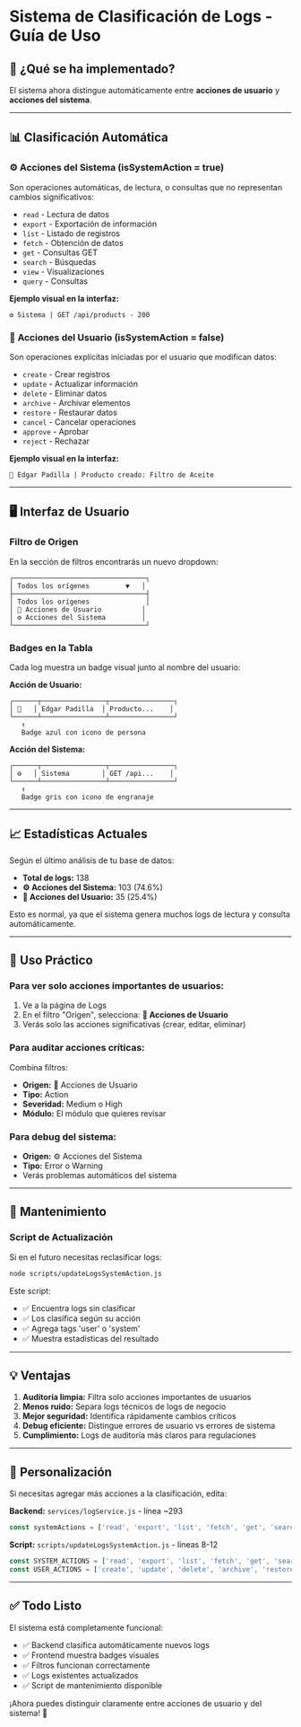 # Sistema de Clasificación de Logs - Guía de Uso

## 🎯 ¿Qué se ha implementado?

El sistema ahora distingue automáticamente entre **acciones de usuario** y **acciones del sistema**.

---

## 📊 Clasificación Automática

### ⚙️ **Acciones del Sistema** (isSystemAction = true)
Son operaciones automáticas, de lectura, o consultas que no representan cambios significativos:

- `read` - Lectura de datos
- `export` - Exportación de información
- `list` - Listado de registros
- `fetch` - Obtención de datos
- `get` - Consultas GET
- `search` - Búsquedas
- `view` - Visualizaciones
- `query` - Consultas

**Ejemplo visual en la interfaz:**
```
⚙️ Sistema | GET /api/products - 200
```

### 👤 **Acciones del Usuario** (isSystemAction = false)
Son operaciones explícitas iniciadas por el usuario que modifican datos:

- `create` - Crear registros
- `update` - Actualizar información
- `delete` - Eliminar datos
- `archive` - Archivar elementos
- `restore` - Restaurar datos
- `cancel` - Cancelar operaciones
- `approve` - Aprobar
- `reject` - Rechazar

**Ejemplo visual en la interfaz:**
```
👤 Edgar Padilla | Producto creado: Filtro de Aceite
```

---

## 🖥️ Interfaz de Usuario

### Filtro de Origen
En la sección de filtros encontrarás un nuevo dropdown:

```
┌─────────────────────────────────┐
│ Todos los orígenes         ▼   │
├─────────────────────────────────┤
│ Todos los orígenes              │
│ 👤 Acciones de Usuario          │
│ ⚙️ Acciones del Sistema         │
└─────────────────────────────────┘
```

### Badges en la Tabla
Cada log muestra un badge visual junto al nombre del usuario:

**Acción de Usuario:**
```
┌──────┬────────────────┬────────────────┐
│ 👤   │ Edgar Padilla  │ Producto...    │
└──────┴────────────────┴────────────────┘
   ↑
   Badge azul con icono de persona
```

**Acción del Sistema:**
```
┌──────┬────────────────┬────────────────┐
│ ⚙️   │ Sistema        │ GET /api...    │
└──────┴────────────────┴────────────────┘
   ↑
   Badge gris con icono de engranaje
```

---

## 📈 Estadísticas Actuales

Según el último análisis de tu base de datos:

- **Total de logs:** 138
- **⚙️ Acciones del Sistema:** 103 (74.6%)
- **👤 Acciones del Usuario:** 35 (25.4%)

Esto es normal, ya que el sistema genera muchos logs de lectura y consulta automáticamente.

---

## 🔧 Uso Práctico

### Para ver solo acciones importantes de usuarios:
1. Ve a la página de Logs
2. En el filtro "Origen", selecciona: **👤 Acciones de Usuario**
3. Verás solo las acciones significativas (crear, editar, eliminar)

### Para auditar acciones críticas:
Combina filtros:
- **Origen:** 👤 Acciones de Usuario
- **Tipo:** Action
- **Severidad:** Medium o High
- **Módulo:** El módulo que quieres revisar

### Para debug del sistema:
- **Origen:** ⚙️ Acciones del Sistema
- **Tipo:** Error o Warning
- Verás problemas automáticos del sistema

---

## 🔄 Mantenimiento

### Script de Actualización
Si en el futuro necesitas reclasificar logs:

```bash
node scripts/updateLogsSystemAction.js
```

Este script:
- ✅ Encuentra logs sin clasificar
- ✅ Los clasifica según su acción
- ✅ Agrega tags 'user' o 'system'
- ✅ Muestra estadísticas del resultado

---

## 💡 Ventajas

1. **Auditoría limpia:** Filtra solo acciones importantes de usuarios
2. **Menos ruido:** Separa logs técnicos de logs de negocio
3. **Mejor seguridad:** Identifica rápidamente cambios críticos
4. **Debug eficiente:** Distingue errores de usuario vs errores de sistema
5. **Cumplimiento:** Logs de auditoría más claros para regulaciones

---

## 🎨 Personalización

Si necesitas agregar más acciones a la clasificación, edita:

**Backend:** `services/logService.js` - línea ~293
```javascript
const systemActions = ['read', 'export', 'list', 'fetch', 'get', 'search'];
```

**Script:** `scripts/updateLogsSystemAction.js` - líneas 8-12
```javascript
const SYSTEM_ACTIONS = ['read', 'export', 'list', 'fetch', 'get', 'search', 'view', 'query'];
const USER_ACTIONS = ['create', 'update', 'delete', 'archive', 'restore', 'cancel'];
```

---

## ✅ Todo Listo

El sistema está completamente funcional:
- ✅ Backend clasifica automáticamente nuevos logs
- ✅ Frontend muestra badges visuales
- ✅ Filtros funcionan correctamente
- ✅ Logs existentes actualizados
- ✅ Script de mantenimiento disponible

¡Ahora puedes distinguir claramente entre acciones de usuario y del sistema! 🎉

